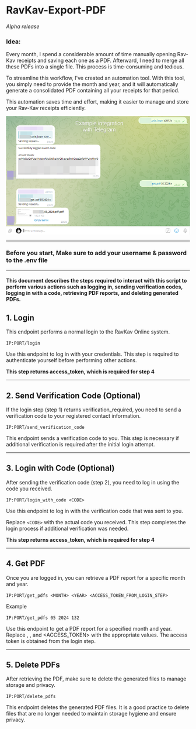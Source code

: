 # RavKav-Export-PDF
_Alpha release_

### Idea:
Every month, I spend a considerable amount of time manually opening Rav-Kav receipts and saving each one as a PDF. Afterward, I need to merge all these PDFs into a single file. This process is time-consuming and tedious.

To streamline this workflow, I've created an automation tool. With this tool, you simply need to provide the month and year, and it will automatically generate a consolidated PDF containing all your receipts for that period.

This automation saves time and effort, making it easier to manage and store your Rav-Kav receipts efficiently.

![img.png](img.png)

---

### Before you start, Make sure to add your username & password to the .env file

---

#### This document describes the steps required to interact with this script to perform various actions such as logging in, sending verification codes, logging in with a code, retrieving PDF reports, and deleting generated PDFs.

## 1. Login
This endpoint performs a normal login to the RavKav Online system.

```text
IP:PORT/login
```

Use this endpoint to log in with your credentials. This step is required to authenticate yourself before performing other actions.

**This step returns access_token, which is required for step 4**

---

## 2. Send Verification Code (Optional)

If the login step (step 1) returns verification_required, you need to send a verification code to your registered contact information.

```text
IP:PORT/send_verification_code
```

This endpoint sends a verification code to you. This step is necessary if additional verification is required after the initial login attempt.

---

## 3. Login with Code (Optional)

After sending the verification code (step 2), you need to log in using the code you received.


```text
IP:PORT/login_with_code <CODE>
```

Use this endpoint to log in with the verification code that was sent to you.

Replace `<CODE>` with the actual code you received. This step completes the login process if additional verification was needed.

**This step returns access_token, which is required for step 4**

---

## 4. Get PDF

Once you are logged in, you can retrieve a PDF report for a specific month and year.

```text
IP:PORT/get_pdfs <MONTH> <YEAR> <ACCESS_TOKEN_FROM_LOGIN_STEP>
```

Example
```text
IP:PORT/get_pdfs 05 2024 132
```

Use this endpoint to get a PDF report for a specified month and year. Replace <MONTH>, <YEAR>, and <ACCESS_TOKEN> with the appropriate values. The access token is obtained from the login step.

---

## 5. Delete PDFs

After retrieving the PDF, make sure to delete the generated files to manage storage and privacy.

```text
IP:PORT/delete_pdfs
```

This endpoint deletes the generated PDF files. It is a good practice to delete files that are no longer needed to maintain storage hygiene and ensure privacy.